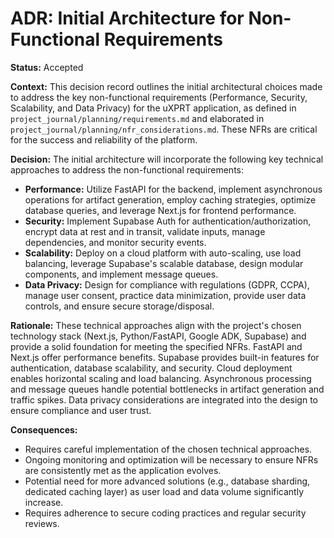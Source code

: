# ADR: Initial Architecture for Non-Functional Requirements

**Status:** Accepted

**Context:**
This decision record outlines the initial architectural choices made to address the key non-functional requirements (Performance, Security, Scalability, and Data Privacy) for the uXPRT application, as defined in `project_journal/planning/requirements.md` and elaborated in `project_journal/planning/nfr_considerations.md`. These NFRs are critical for the success and reliability of the platform.

**Decision:**
The initial architecture will incorporate the following key technical approaches to address the non-functional requirements:

- **Performance:** Utilize FastAPI for the backend, implement asynchronous operations for artifact generation, employ caching strategies, optimize database queries, and leverage Next.js for frontend performance.
- **Security:** Implement Supabase Auth for authentication/authorization, encrypt data at rest and in transit, validate inputs, manage dependencies, and monitor security events.
- **Scalability:** Deploy on a cloud platform with auto-scaling, use load balancing, leverage Supabase's scalable database, design modular components, and implement message queues.
- **Data Privacy:** Design for compliance with regulations (GDPR, CCPA), manage user consent, practice data minimization, provide user data controls, and ensure secure storage/disposal.

**Rationale:**
These technical approaches align with the project's chosen technology stack (Next.js, Python/FastAPI, Google ADK, Supabase) and provide a solid foundation for meeting the specified NFRs. FastAPI and Next.js offer performance benefits. Supabase provides built-in features for authentication, database scalability, and security. Cloud deployment enables horizontal scaling and load balancing. Asynchronous processing and message queues handle potential bottlenecks in artifact generation and traffic spikes. Data privacy considerations are integrated into the design to ensure compliance and user trust.

**Consequences:**

- Requires careful implementation of the chosen technical approaches.
- Ongoing monitoring and optimization will be necessary to ensure NFRs are consistently met as the application evolves.
- Potential need for more advanced solutions (e.g., database sharding, dedicated caching layer) as user load and data volume significantly increase.
- Requires adherence to secure coding practices and regular security reviews.

